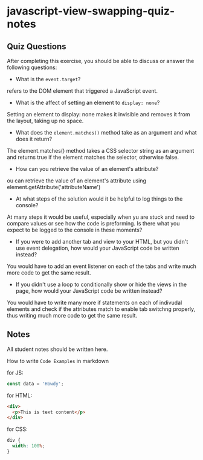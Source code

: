 # javascript-view-swapping-quiz-notes

## Quiz Questions

After completing this exercise, you should be able to discuss or answer the following questions:

- What is the `event.target`?

refers to the DOM element that triggered a JavaScript event.

- What is the affect of setting an element to `display: none`?

Setting an element to display: none makes it invisible and removes it from the layout, taking up no space.

- What does the `element.matches()` method take as an argument and what does it return?

The element.matches() method takes a CSS selector string as an argument and returns true if the element matches the selector, otherwise false.

- How can you retrieve the value of an element's attribute?

ou can retrieve the value of an element's attribute using element.getAttribute('attributeName')

- At what steps of the solution would it be helpful to log things to the console?

At many steps it would be useful, especially when yu are stuck and need to compare values or see how the code is preforming. Is there what you expect to be logged to the console in these moments?

- If you were to add another tab and view to your HTML, but you didn't use event delegation, how would your JavaScript code be written instead?

You would have to add an event listener on each of the tabs and write much more code to get the same result.

- If you didn't use a loop to conditionally show or hide the views in the page, how would your JavaScript code be written instead?

You would have to write many more if statements on each of indivudal elements and check if the attributes match to enable tab switchng properly, thus writing much more code to get the same result.

## Notes

All student notes should be written here.

How to write `Code Examples` in markdown

for JS:

```javascript
const data = 'Howdy';
```

for HTML:

```html
<div>
  <p>This is text content</p>
</div>
```

for CSS:

```css
div {
  width: 100%;
}
```
